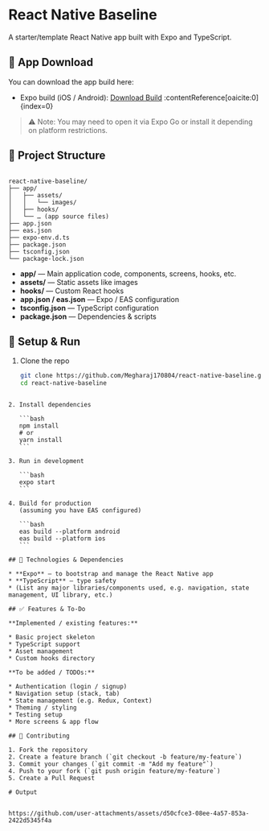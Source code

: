 
# React Native Baseline

A starter/template React Native app built with Expo and TypeScript.

## 🔗 App Download

You can download the app build here:

- Expo build (iOS / Android): [Download Build](https://expo.dev/accounts/megharaj2004/projects/baseline-reactnative/builds/0eff51f8-c0da-4928-a93b-1db24004d6bb) :contentReference[oaicite:0]{index=0}

> ⚠️ Note: You may need to open it via Expo Go or install it depending on platform restrictions.

## 🧱 Project Structure

```

react-native-baseline/
├── app/
│   ├── assets/
│   │   └── images/
│   ├── hooks/
│   └── … (app source files)
├── app.json
├── eas.json
├── expo-env.d.ts
├── package.json
├── tsconfig.json
└── package-lock.json

````

- **app/** — Main application code, components, screens, hooks, etc.  
- **assets/** — Static assets like images  
- **hooks/** — Custom React hooks  
- **app.json / eas.json** — Expo / EAS configuration  
- **tsconfig.json** — TypeScript configuration  
- **package.json** — Dependencies & scripts  

## 🚀 Setup & Run

1. Clone the repo  
   ```bash
   git clone https://github.com/Megharaj170804/react-native-baseline.git
   cd react-native-baseline
````

2. Install dependencies

   ```bash
   npm install
   # or
   yarn install
   ```

3. Run in development

   ```bash
   expo start
   ```

4. Build for production
   (assuming you have EAS configured)

   ```bash
   eas build --platform android
   eas build --platform ios
   ```

## 🧩 Technologies & Dependencies

* **Expo** — to bootstrap and manage the React Native app
* **TypeScript** — type safety
* (List any major libraries/components used, e.g. navigation, state management, UI library, etc.)

## ✅ Features & To-Do

**Implemented / existing features:**

* Basic project skeleton
* TypeScript support
* Asset management
* Custom hooks directory

**To be added / TODOs:**

* Authentication (login / signup)
* Navigation setup (stack, tab)
* State management (e.g. Redux, Context)
* Theming / styling
* Testing setup
* More screens & app flow

## 🧪 Contributing

1. Fork the repository
2. Create a feature branch (`git checkout -b feature/my-feature`)
3. Commit your changes (`git commit -m "Add my feature"`)
4. Push to your fork (`git push origin feature/my-feature`)
5. Create a Pull Request

# Output


https://github.com/user-attachments/assets/d50cfce3-08ee-4a57-853a-2422d5345f4a

